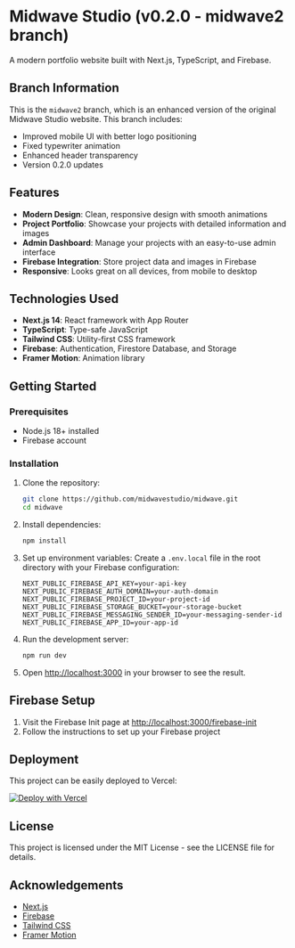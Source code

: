 # Midwave Studio (v0.2.0 - midwave2 branch)

A modern portfolio website built with Next.js, TypeScript, and Firebase.

## Branch Information

This is the `midwave2` branch, which is an enhanced version of the original Midwave Studio website. This branch includes:

- Improved mobile UI with better logo positioning
- Fixed typewriter animation
- Enhanced header transparency
- Version 0.2.0 updates

## Features

- **Modern Design**: Clean, responsive design with smooth animations
- **Project Portfolio**: Showcase your projects with detailed information and images
- **Admin Dashboard**: Manage your projects with an easy-to-use admin interface
- **Firebase Integration**: Store project data and images in Firebase
- **Responsive**: Looks great on all devices, from mobile to desktop

## Technologies Used

- **Next.js 14**: React framework with App Router
- **TypeScript**: Type-safe JavaScript
- **Tailwind CSS**: Utility-first CSS framework
- **Firebase**: Authentication, Firestore Database, and Storage
- **Framer Motion**: Animation library

## Getting Started

### Prerequisites

- Node.js 18+ installed
- Firebase account

### Installation

1. Clone the repository:
   ```bash
   git clone https://github.com/midwavestudio/midwave.git
   cd midwave
   ```

2. Install dependencies:
   ```bash
   npm install
   ```

3. Set up environment variables:
   Create a `.env.local` file in the root directory with your Firebase configuration:
   ```
   NEXT_PUBLIC_FIREBASE_API_KEY=your-api-key
   NEXT_PUBLIC_FIREBASE_AUTH_DOMAIN=your-auth-domain
   NEXT_PUBLIC_FIREBASE_PROJECT_ID=your-project-id
   NEXT_PUBLIC_FIREBASE_STORAGE_BUCKET=your-storage-bucket
   NEXT_PUBLIC_FIREBASE_MESSAGING_SENDER_ID=your-messaging-sender-id
   NEXT_PUBLIC_FIREBASE_APP_ID=your-app-id
   ```

4. Run the development server:
   ```bash
   npm run dev
   ```

5. Open [http://localhost:3000](http://localhost:3000) in your browser to see the result.

## Firebase Setup

1. Visit the Firebase Init page at [http://localhost:3000/firebase-init](http://localhost:3000/firebase-init)
2. Follow the instructions to set up your Firebase project

## Deployment

This project can be easily deployed to Vercel:

[![Deploy with Vercel](https://vercel.com/button)](https://vercel.com/new/clone?repository-url=https%3A%2F%2Fgithub.com%2Fmidwavestudio%2Fmidwave)

## License

This project is licensed under the MIT License - see the LICENSE file for details.

## Acknowledgements

- [Next.js](https://nextjs.org/)
- [Firebase](https://firebase.google.com/)
- [Tailwind CSS](https://tailwindcss.com/)
- [Framer Motion](https://www.framer.com/motion/)
